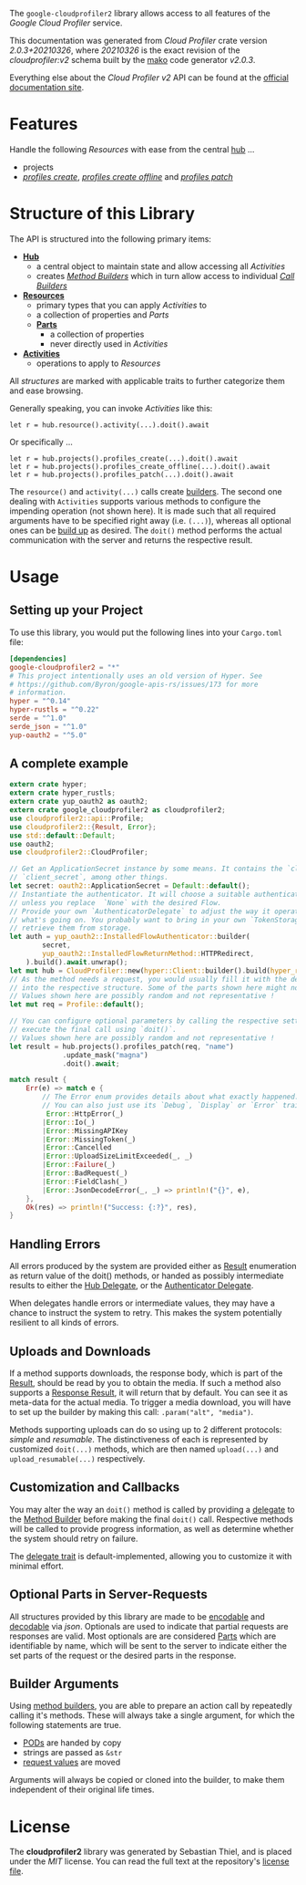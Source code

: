 <!---
DO NOT EDIT !
This file was generated automatically from 'src/mako/api/README.md.mako'
DO NOT EDIT !
-->
The `google-cloudprofiler2` library allows access to all features of the *Google Cloud Profiler* service.

This documentation was generated from *Cloud Profiler* crate version *2.0.3+20210326*, where *20210326* is the exact revision of the *cloudprofiler:v2* schema built by the [mako](http://www.makotemplates.org/) code generator *v2.0.3*.

Everything else about the *Cloud Profiler* *v2* API can be found at the
[official documentation site](https://cloud.google.com/profiler/).
# Features

Handle the following *Resources* with ease from the central [hub](https://docs.rs/google-cloudprofiler2/2.0.3+20210326/google_cloudprofiler2/CloudProfiler) ... 

* projects
 * [*profiles create*](https://docs.rs/google-cloudprofiler2/2.0.3+20210326/google_cloudprofiler2/api::ProjectProfileCreateCall), [*profiles create offline*](https://docs.rs/google-cloudprofiler2/2.0.3+20210326/google_cloudprofiler2/api::ProjectProfileCreateOfflineCall) and [*profiles patch*](https://docs.rs/google-cloudprofiler2/2.0.3+20210326/google_cloudprofiler2/api::ProjectProfilePatchCall)




# Structure of this Library

The API is structured into the following primary items:

* **[Hub](https://docs.rs/google-cloudprofiler2/2.0.3+20210326/google_cloudprofiler2/CloudProfiler)**
    * a central object to maintain state and allow accessing all *Activities*
    * creates [*Method Builders*](https://docs.rs/google-cloudprofiler2/2.0.3+20210326/google_cloudprofiler2/client::MethodsBuilder) which in turn
      allow access to individual [*Call Builders*](https://docs.rs/google-cloudprofiler2/2.0.3+20210326/google_cloudprofiler2/client::CallBuilder)
* **[Resources](https://docs.rs/google-cloudprofiler2/2.0.3+20210326/google_cloudprofiler2/client::Resource)**
    * primary types that you can apply *Activities* to
    * a collection of properties and *Parts*
    * **[Parts](https://docs.rs/google-cloudprofiler2/2.0.3+20210326/google_cloudprofiler2/client::Part)**
        * a collection of properties
        * never directly used in *Activities*
* **[Activities](https://docs.rs/google-cloudprofiler2/2.0.3+20210326/google_cloudprofiler2/client::CallBuilder)**
    * operations to apply to *Resources*

All *structures* are marked with applicable traits to further categorize them and ease browsing.

Generally speaking, you can invoke *Activities* like this:

```Rust,ignore
let r = hub.resource().activity(...).doit().await
```

Or specifically ...

```ignore
let r = hub.projects().profiles_create(...).doit().await
let r = hub.projects().profiles_create_offline(...).doit().await
let r = hub.projects().profiles_patch(...).doit().await
```

The `resource()` and `activity(...)` calls create [builders][builder-pattern]. The second one dealing with `Activities` 
supports various methods to configure the impending operation (not shown here). It is made such that all required arguments have to be 
specified right away (i.e. `(...)`), whereas all optional ones can be [build up][builder-pattern] as desired.
The `doit()` method performs the actual communication with the server and returns the respective result.

# Usage

## Setting up your Project

To use this library, you would put the following lines into your `Cargo.toml` file:

```toml
[dependencies]
google-cloudprofiler2 = "*"
# This project intentionally uses an old version of Hyper. See
# https://github.com/Byron/google-apis-rs/issues/173 for more
# information.
hyper = "^0.14"
hyper-rustls = "^0.22"
serde = "^1.0"
serde_json = "^1.0"
yup-oauth2 = "^5.0"
```

## A complete example

```Rust
extern crate hyper;
extern crate hyper_rustls;
extern crate yup_oauth2 as oauth2;
extern crate google_cloudprofiler2 as cloudprofiler2;
use cloudprofiler2::api::Profile;
use cloudprofiler2::{Result, Error};
use std::default::Default;
use oauth2;
use cloudprofiler2::CloudProfiler;

// Get an ApplicationSecret instance by some means. It contains the `client_id` and 
// `client_secret`, among other things.
let secret: oauth2::ApplicationSecret = Default::default();
// Instantiate the authenticator. It will choose a suitable authentication flow for you, 
// unless you replace  `None` with the desired Flow.
// Provide your own `AuthenticatorDelegate` to adjust the way it operates and get feedback about 
// what's going on. You probably want to bring in your own `TokenStorage` to persist tokens and
// retrieve them from storage.
let auth = yup_oauth2::InstalledFlowAuthenticator::builder(
        secret,
        yup_oauth2::InstalledFlowReturnMethod::HTTPRedirect,
    ).build().await.unwrap();
let mut hub = CloudProfiler::new(hyper::Client::builder().build(hyper_rustls::HttpsConnector::with_native_roots()), auth);
// As the method needs a request, you would usually fill it with the desired information
// into the respective structure. Some of the parts shown here might not be applicable !
// Values shown here are possibly random and not representative !
let mut req = Profile::default();

// You can configure optional parameters by calling the respective setters at will, and
// execute the final call using `doit()`.
// Values shown here are possibly random and not representative !
let result = hub.projects().profiles_patch(req, "name")
             .update_mask("magna")
             .doit().await;

match result {
    Err(e) => match e {
        // The Error enum provides details about what exactly happened.
        // You can also just use its `Debug`, `Display` or `Error` traits
         Error::HttpError(_)
        |Error::Io(_)
        |Error::MissingAPIKey
        |Error::MissingToken(_)
        |Error::Cancelled
        |Error::UploadSizeLimitExceeded(_, _)
        |Error::Failure(_)
        |Error::BadRequest(_)
        |Error::FieldClash(_)
        |Error::JsonDecodeError(_, _) => println!("{}", e),
    },
    Ok(res) => println!("Success: {:?}", res),
}

```
## Handling Errors

All errors produced by the system are provided either as [Result](https://docs.rs/google-cloudprofiler2/2.0.3+20210326/google_cloudprofiler2/client::Result) enumeration as return value of
the doit() methods, or handed as possibly intermediate results to either the 
[Hub Delegate](https://docs.rs/google-cloudprofiler2/2.0.3+20210326/google_cloudprofiler2/client::Delegate), or the [Authenticator Delegate](https://docs.rs/yup-oauth2/*/yup_oauth2/trait.AuthenticatorDelegate.html).

When delegates handle errors or intermediate values, they may have a chance to instruct the system to retry. This 
makes the system potentially resilient to all kinds of errors.

## Uploads and Downloads
If a method supports downloads, the response body, which is part of the [Result](https://docs.rs/google-cloudprofiler2/2.0.3+20210326/google_cloudprofiler2/client::Result), should be
read by you to obtain the media.
If such a method also supports a [Response Result](https://docs.rs/google-cloudprofiler2/2.0.3+20210326/google_cloudprofiler2/client::ResponseResult), it will return that by default.
You can see it as meta-data for the actual media. To trigger a media download, you will have to set up the builder by making
this call: `.param("alt", "media")`.

Methods supporting uploads can do so using up to 2 different protocols: 
*simple* and *resumable*. The distinctiveness of each is represented by customized 
`doit(...)` methods, which are then named `upload(...)` and `upload_resumable(...)` respectively.

## Customization and Callbacks

You may alter the way an `doit()` method is called by providing a [delegate](https://docs.rs/google-cloudprofiler2/2.0.3+20210326/google_cloudprofiler2/client::Delegate) to the 
[Method Builder](https://docs.rs/google-cloudprofiler2/2.0.3+20210326/google_cloudprofiler2/client::CallBuilder) before making the final `doit()` call. 
Respective methods will be called to provide progress information, as well as determine whether the system should 
retry on failure.

The [delegate trait](https://docs.rs/google-cloudprofiler2/2.0.3+20210326/google_cloudprofiler2/client::Delegate) is default-implemented, allowing you to customize it with minimal effort.

## Optional Parts in Server-Requests

All structures provided by this library are made to be [encodable](https://docs.rs/google-cloudprofiler2/2.0.3+20210326/google_cloudprofiler2/client::RequestValue) and 
[decodable](https://docs.rs/google-cloudprofiler2/2.0.3+20210326/google_cloudprofiler2/client::ResponseResult) via *json*. Optionals are used to indicate that partial requests are responses 
are valid.
Most optionals are are considered [Parts](https://docs.rs/google-cloudprofiler2/2.0.3+20210326/google_cloudprofiler2/client::Part) which are identifiable by name, which will be sent to 
the server to indicate either the set parts of the request or the desired parts in the response.

## Builder Arguments

Using [method builders](https://docs.rs/google-cloudprofiler2/2.0.3+20210326/google_cloudprofiler2/client::CallBuilder), you are able to prepare an action call by repeatedly calling it's methods.
These will always take a single argument, for which the following statements are true.

* [PODs][wiki-pod] are handed by copy
* strings are passed as `&str`
* [request values](https://docs.rs/google-cloudprofiler2/2.0.3+20210326/google_cloudprofiler2/client::RequestValue) are moved

Arguments will always be copied or cloned into the builder, to make them independent of their original life times.

[wiki-pod]: http://en.wikipedia.org/wiki/Plain_old_data_structure
[builder-pattern]: http://en.wikipedia.org/wiki/Builder_pattern
[google-go-api]: https://github.com/google/google-api-go-client

# License
The **cloudprofiler2** library was generated by Sebastian Thiel, and is placed 
under the *MIT* license.
You can read the full text at the repository's [license file][repo-license].

[repo-license]: https://github.com/Byron/google-apis-rsblob/main/LICENSE.md
